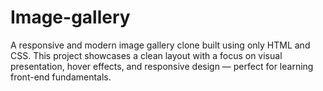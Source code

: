 # Image-gallery
A responsive and modern image gallery clone built using only HTML and CSS. This project showcases a clean layout with a focus on visual presentation, hover effects, and responsive design — perfect for learning front-end fundamentals.
